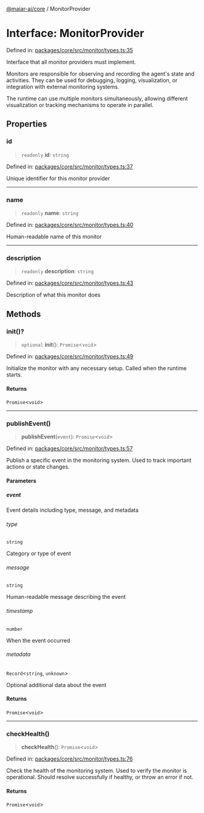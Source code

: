 [@maiar-ai/core](../index.md) / MonitorProvider

# Interface: MonitorProvider

Defined in: [packages/core/src/monitor/types.ts:35](https://github.com/UraniumCorporation/maiar-ai/blob/main/packages/core/src/monitor/types.ts#L35)

Interface that all monitor providers must implement.

Monitors are responsible for observing and recording the agent's state
and activities. They can be used for debugging, logging, visualization,
or integration with external monitoring systems.

The runtime can use multiple monitors simultaneously, allowing different
visualization or tracking mechanisms to operate in parallel.

## Properties

### id

> `readonly` **id**: `string`

Defined in: [packages/core/src/monitor/types.ts:37](https://github.com/UraniumCorporation/maiar-ai/blob/main/packages/core/src/monitor/types.ts#L37)

Unique identifier for this monitor provider

***

### name

> `readonly` **name**: `string`

Defined in: [packages/core/src/monitor/types.ts:40](https://github.com/UraniumCorporation/maiar-ai/blob/main/packages/core/src/monitor/types.ts#L40)

Human-readable name of this monitor

***

### description

> `readonly` **description**: `string`

Defined in: [packages/core/src/monitor/types.ts:43](https://github.com/UraniumCorporation/maiar-ai/blob/main/packages/core/src/monitor/types.ts#L43)

Description of what this monitor does

## Methods

### init()?

> `optional` **init**(): `Promise`\<`void`\>

Defined in: [packages/core/src/monitor/types.ts:49](https://github.com/UraniumCorporation/maiar-ai/blob/main/packages/core/src/monitor/types.ts#L49)

Initialize the monitor with any necessary setup.
Called when the runtime starts.

#### Returns

`Promise`\<`void`\>

***

### publishEvent()

> **publishEvent**(`event`): `Promise`\<`void`\>

Defined in: [packages/core/src/monitor/types.ts:57](https://github.com/UraniumCorporation/maiar-ai/blob/main/packages/core/src/monitor/types.ts#L57)

Publish a specific event in the monitoring system.
Used to track important actions or state changes.

#### Parameters

##### event

Event details including type, message, and metadata

###### type

`string`

Category or type of event

###### message

`string`

Human-readable message describing the event

###### timestamp

`number`

When the event occurred

###### metadata

`Record`\<`string`, `unknown`\>

Optional additional data about the event

#### Returns

`Promise`\<`void`\>

***

### checkHealth()

> **checkHealth**(): `Promise`\<`void`\>

Defined in: [packages/core/src/monitor/types.ts:76](https://github.com/UraniumCorporation/maiar-ai/blob/main/packages/core/src/monitor/types.ts#L76)

Check the health of the monitoring system.
Used to verify the monitor is operational.
Should resolve successfully if healthy, or throw an error if not.

#### Returns

`Promise`\<`void`\>
